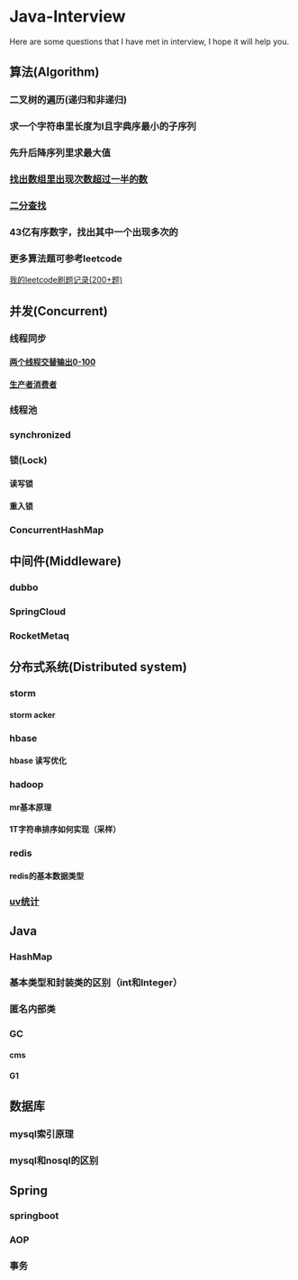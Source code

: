 # Java-Interview
Here are some questions that I have met in interview, I hope it will help you.

## 算法(Algorithm)

### 二叉树的遍历(递归和非递归)
### 求一个字符串里长度为l且字典序最小的子序列 
### 先升后降序列里求最大值    
### [找出数组里出现次数超过一半的数](src/algorithm/OccuredHalfNumber.java) 
### [二分查找](src/algorithm/BinarySearch.java) 
### 43亿有序数字，找出其中一个出现多次的
### 更多算法题可参考leetcode
[我的leetcode刷题记录(200+题)](https://github.com/xindoo/leetcode)

## 并发(Concurrent)
### 线程同步
#### [两个线程交替输出0-100](src/concurrent/AlternateOutputNumber.java)
#### [生产者消费者](src/concurrent/ProducerAndConsumer.java)
### 线程池
### synchronized
### 锁(Lock)
#### 读写锁
#### 重入锁
### ConcurrentHashMap

## 中间件(Middleware)
### dubbo
### SpringCloud
### RocketMetaq

## 分布式系统(Distributed system)
### storm
#### storm acker
### hbase
#### hbase 读写优化
### hadoop
#### mr基本原理
#### 1T字符串排序如何实现（采样）
### redis
#### redis的基本数据类型
### [uv统计](doc/uv_statistic.md)  



## Java
### HashMap
### 基本类型和封装类的区别（int和Integer）
### 匿名内部类

### GC
#### cms
#### G1


## 数据库
### mysql索引原理
### mysql和nosql的区别

## Spring
### springboot
### AOP
### 事务

